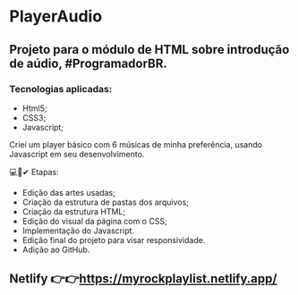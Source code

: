 # PlayerAudio

## Projeto para o módulo de HTML sobre introdução de aúdio, #ProgramadorBR.

### Tecnologias aplicadas:

- Html5;
- CSS3;
- Javascript;

Criei um player básico com 6 músicas de minha preferência, usando Javascript em seu desenvolvimento.

💻🚀✔  Etapas:

- Edição das artes usadas;
- Criação da estrutura de pastas dos arquivos;
- Criação da estrutura HTML;
- Edição do visual da página com o CSS;
- Implementação do Javascript.
- Edição final do projeto para visar responsividade.
- Adição ao GitHub.

## Netlify 👉👉https://myrockplaylist.netlify.app/
